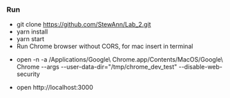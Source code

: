 ### Run
* git clone https://github.com/StewAnn/Lab_2.git
* yarn install
* yarn start
* Run Chrome browser without CORS, for mac insert in terminal
- open -n -a /Applications/Google\ Chrome.app/Contents/MacOS/Google\ Chrome --args --user-data-dir="/tmp/chrome_dev_test" --disable-web-security
* open http://localhost:3000
